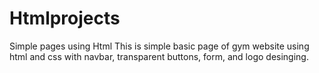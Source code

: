 # Htmlprojects
Simple pages using Html
This is simple basic page of gym website using html and  css with navbar, transparent buttons, form, and logo desinging.
